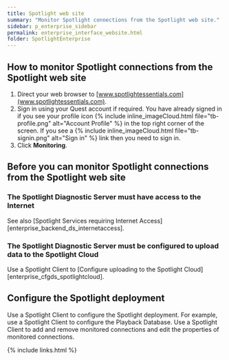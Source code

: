 ```yaml
---
title: Spotlight web site
summary: "Monitor Spotlight connections from the Spotlight web site."
sidebar: p_enterprise_sidebar
permalink: enterprise_interface_website.html
folder: SpotlightEnterprise
---
```




## How to monitor Spotlight connections from the Spotlight web site

1. Direct your web browser to [www.spotlightessentials.com](www.spotlightessentials.com).
2. Sign in using your Quest account if required. You have already signed in if you see your profile icon {% include inline_imageCloud.html file="tb-profile.png" alt="Account Profile" %} in the top right corner of the screen. If you see a {% include inline_imageCloud.html file="tb-signin.png" alt="Sign in" %} link then you need to sign in.
3. Click **Monitoring**.

## Before you can monitor Spotlight connections from the Spotlight web site

### The Spotlight Diagnostic Server must have access to the Internet
See also [Spotlight Services requiring Internet Access][enterprise_backend_ds_internetaccess].

### The Spotlight Diagnostic Server must be configured to upload data to the Spotlight Cloud
Use a Spotlight Client to [Configure uploading to the Spotlight Cloud][enterprise_cfgds_spotlightcloud].

## Configure the Spotlight deployment
Use a Spotlight Client to configure the Spotlight deployment. For example, use a Spotlight Client to configure the Playback Database. Use a Spotlight Client to add and remove monitored connections and edit the properties of monitored connections.


{% include links.html %}
